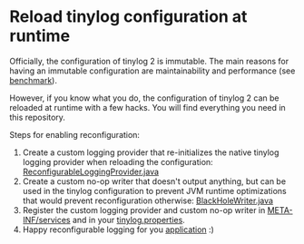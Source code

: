 # Reload tinylog configuration at runtime

Officially, the configuration of tinylog 2 is immutable. The main reasons for having an immutable configuration are maintainability and performance (see [benchmark](https://tinylog.org/v2/benchmark/#conclusion)).

However, if you know what you do, the configuration of tinylog 2 can be reloaded at runtime with a few hacks. You will find everything you need in this repository.

Steps for enabling reconfiguration:

1. Create a custom logging provider that re-initializes the native tinylog logging provider when reloading the configuration: [ReconfigurableLoggingProvider.java](src/main/java/demo/ReconfigurableLoggingProvider.java)
2. Create a custom no-op writer that doesn't output anything, but can be used in the tinylog configuration to prevent JVM runtime optimizations that would prevent reconfiguration otherwise: [BlackHoleWriter.java](src/main/java/demo/BlackHoleWriter.java)
3. Register the custom logging provider and custom no-op writer in [META-INF/services](src/main/resources/META-INF/services) and in your [tinylog.properties](src/main/resources/tinylog.properties).
4. Happy reconfigurable logging for you [application](src/main/java/demo/Application.java) :)